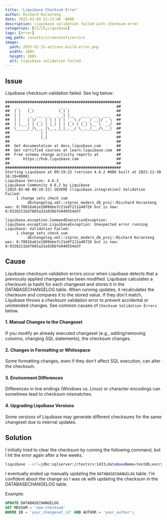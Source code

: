 ```yaml
---
title: 'Liquibase Checksum Error'
author: Richard Koranteng
date: 2025-03-09 21:23:00 -0600
description: liquibase validation failed with checksum error
categories: [CI/CD,Liquibase]
tags: [error]
img_path: /assets/screenshots/errors
image:
  path: 2025-02-15-actions-build-error.png
  width: 100%
  height: 100%
  alt: liquibase validation failed
---
```


## Issue
Liquibase checksum validation failed. See log below:
```
####################################################
##   _     _             _ _                      ##
##  | |   (_)           (_) |                     ##
##  | |    _  __ _ _   _ _| |__   __ _ ___  ___   ##
##  | |   | |/ _` | | | | | '_ \ / _` / __|/ _ \  ##
##  | |___| | (_| | |_| | | |_) | (_| \__ \  __/  ##
##  \_____/_|\__, |\__,_|_|_.__/ \__,_|___/\___|  ##
##              | |                               ##
##              |_|                               ##
##                                                ## 
##  Get documentation at docs.liquibase.com       ##
##  Get certified courses at learn.liquibase.com  ## 
##  Free schema change activity reports at        ##
##      https://hub.liquibase.com                 ##
##                                                ##
####################################################
Starting Liquibase at 09:19:22 (version 4.6.2 #886 built at 2021-11-30 16:20+0000)
Liquibase Version: 4.6.2
Liquibase Community 4.6.2 by Liquibase
[2025-03-06 09:19:32] SEVERE [liquibase.integration] Validation Failed:
     1 change sets check sum
          dbchangelog.xml::stproc_modern_db_proj::Ricchard Koranteng was: 8:70816a61e1809ebe7c21e8f211a40726 but is now: 8:9328211bd7605a32a936bfe949554e5f

liquibase.exception.CommandExecutionException: liquibase.exception.LiquibaseException: Unexpected error running Liquibase: Validation Failed:
     1 change sets check sum
          dbchangelog.xml::stproc_modern_db_proj::Richard Koranteng was: 8:70816a61e1809ebe7c21e8f211a40726 but is now: 8:9328211bd7605a32a936bfe949554e5f

```

## Cause
Liquibase checksum validation errors occur when Liquibase detects that a previously applied changeset has been modified. Liquibase calculates a checksum (a hash) for each changeset and stores it in the DATABASECHANGELOG table. 
When running updates, it recalculates the checksum and compares it to the stored value. If they don’t match, Liquibase throws a checksum validation error to prevent accidental or unintended changes. See common causes of `Checksum Validation Errors` below.

#### 1. Manual Changes to the Changeset
If you modify an already executed changeset (e.g., adding/removing columns, changing SQL statements), the checksum changes.

#### 2. Changes in Formatting or Whitespace
Some formatting changes, even if they don’t affect SQL execution, can alter the checksum.

#### 3. Environment Differences
Differences in line endings (Windows vs. Linux) or character encodings can sometimes lead to checksum mismatches.

#### 4. Upgrading Liquibase Versions
Some versions of Liquibase may generate different checksums for the same changeset due to internal updates.

## Solution
I initially tried to clear the checksum by running the following command, but I hit the error again after a few weeks.
```sh
liquibase --url=jdbc:sqlserver://testsrv:1433;databaseName=testdb;encrypt=true;trustServerCertificate=true; --username=liquibase --password=**** clear-checksums
```

I eventually ended up manually updating the `DATABASECHANGELOG` table. I'm confident about the change so I was ok with updating the checksum in the DATABASECHANGELOG table. 

Example:
```sql
UPDATE DATABASECHANGELOG 
SET MD5SUM = 'new-checksum' 
WHERE ID = 'your_changeset_id' AND AUTHOR = 'your_author';
```
